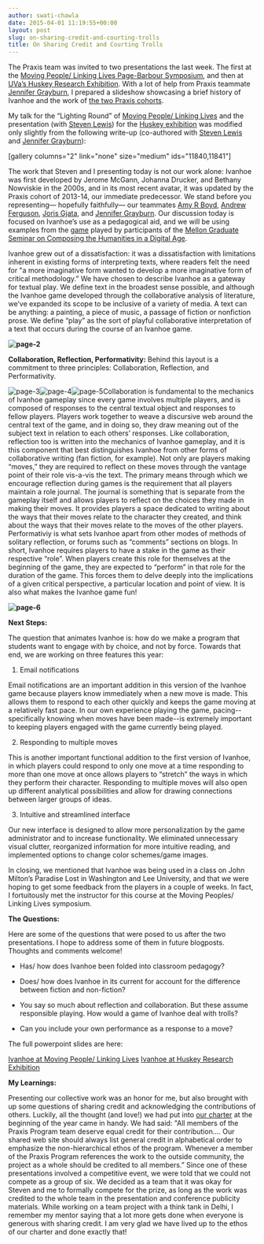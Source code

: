 ```yaml
---
author: swati-chawla
date: 2015-04-01 11:19:55+00:00
layout: post
slug: on-sharing-credit-and-courting-trolls
title: On Sharing Credit and Courting Trolls
---
```


The Praxis team was invited to two presentations the last week. The first at the [Moving People/ Linking Lives Page-Barbour Symposium](http://movingpeoplelinkinglives.org), and then at[ UVa’s Huskey Research Exhibition](http://gradcouncil.com/2015-sessions/). With a lot of help from Praxis teammate [Jennifer Grayburn](http://scholarslab.org/people/jennifer-grayburn/), I prepared a slideshow showcasing a brief history of Ivanhoe and the work of [the two Praxis cohorts](http://praxis.scholarslab.org/people/).

My talk for the “Lighting Round” of [Moving People/ Linking Lives](http://movingpeoplelinkinglives.org) and the presentation (with [Steven Lewis](http://scholarslab.org/people/steven-lewis/)) for the [Huskey exhibition](http://gradcouncil.com/2015-sessions/) was modified only slightly from the following write-up (co-authored with [Steven Lewis](http://scholarslab.org/people/steven-lewis/) and [Jennifer](http://scholarslab.org/people/jennifer-grayburn/)[ Grayburn](http://scholarslab.org/people/jennifer-grayburn/)):

[gallery columns="2" link="none" size="medium" ids="11840,11841"]

The work that Steven and I presenting today is not our work alone: Ivanhoe was first developed by Jerome McGann, Johanna Drucker, and Bethany Nowviskie in the 2000s, and in its most recent avatar, it was updated by the Praxis cohort of 2013-14, our immediate predecessor. We stand before you representing— hopefully faithfully— our teammates [Amy R Boyd](http://scholarslab.org/people/amy-boyd/), [Andrew Ferguson](http://scholarslab.org/people/andrew-ferguson/), [Joris Gjata](http://scholarslab.org/people/joris-gjata/), and [Jennifer Grayburn](http://scholarslab.org/people/jennifer-grayburn/). Our discussion today is focused on Ivanhoe’s use as a pedagogical aid, and we will be using examples from the [game](http://mellon-seminar.herokuapp.com/?ivanhoe_game=renovating-the-university-library-minutes-of-the-faculty-advisory-board) played by participants of the [Mellon Graduate Seminar on Composing the Humanities in a Digital Age](http://seminar.scholarslab.org).

Ivanhoe grew out of a dissatisfaction: it was a dissatisfaction with limitations inherent in existing forms of interpreting texts, where readers felt the need for "a more imaginative form wanted to develop a more imaginative form of critical methodology.” We have chosen to describe Ivanhoe as a gateway for textual play. We define text in the broadest sense possible, and although the Ivanhoe game developed through the collaborative analysis of literature, we’ve expanded its scope to be inclusive of a variety of media. A text can be anything: a painting, a piece of music, a passage of fiction or nonfiction prose. We define “play” as the sort of playful collaborative interpretation of a text that occurs during the course of an Ivanhoe game.



**![page-2](http://scholarslab.org/wp-content/uploads/2015/03/page-2-300x225.jpg)**

**Collaboration, Reflection, Performativity:**
Behind this layout is a commitment to three principles: Collaboration, Reflection, and Performativity.

![page-3](http://scholarslab.org/wp-content/uploads/2015/03/page-3-300x225.jpg)![page-4](http://scholarslab.org/wp-content/uploads/2015/03/page-4-300x225.jpg)![page-5](http://scholarslab.org/wp-content/uploads/2015/03/page-51-300x225.jpg)Collaboration is fundamental to the mechanics of Ivanhoe gameplay since every game involves multiple players, and is composed of responses to the central textual object and responses to fellow players. Players work together to weave a discursive web around the central text of the game, and in doing so, they draw meaning out of the subject text in relation to each others’ responses. Like collaboration, reflection too is written into the mechanics of Ivanhoe gameplay, and it is this component that best distinguishes Ivanhoe from other forms of collaborative writing (fan fiction, for example). Not only are players making “moves,” they are required to reflect on these moves through the vantage point of their role vis-a-vis the text. The primary means through which we encourage reflection during games is the requirement that all players maintain a role journal. The journal is something that is separate from the gameplay itself and allows players to reflect on the choices they made in making their moves. It provides players a space dedicated to writing about the ways that their moves relate to the character they created, and think about the ways that their moves relate to the moves of the other players. Performativiy is what sets Ivanhoe apart from other modes of methods of solitary reflection, or forums such as “comments” sections on blogs. In short, Ivanhoe requires players to have a stake in the game as their respective “role”. When players create this role for themselves at the beginning of the game, they are expected to “perform” in that role for the duration of the game. This forces them to delve deeply into the implications of a given critical perspective, a particular location and point of view. It is also what makes the Ivanhoe game fun!

**![page-6](http://scholarslab.org/wp-content/uploads/2015/03/page-6-300x225.jpg)**

**Next Steps:**

The question that animates Ivanhoe is: how do we make a program that students want to engage with by choice, and not by force. Towards that end, we are working on three features this year:

1. Email notifications

Email notifications are an important addition in this version of the Ivanhoe game because players know immediately when a new move is made. This allows them to respond to each other quickly and keeps the game moving at a relatively fast pace. In our own experience playing the game, pacing--specifically knowing when moves have been made--is extremely important to keeping players engaged with the game currently being played.

2. Responding to multiple moves

This is another important functional addition to the first version of Ivanhoe, in which players could respond to only one move at a time responding to more than one move at once allows players to “stretch” the ways in which they perform their character. Responding to multiple moves will also open up different analytical possibilities and allow for drawing connections between larger groups of ideas.

3. Intuitive and streamlined interface

Our new interface is designed to allow more personalization by the game administrator and to increase functionality. We eliminated unnecessary visual clutter, reorganized information for more intuitive reading, and implemented options to change color schemes/game images.

In closing, we mentioned that Ivanhoe was being used in a class on John Milton’s Paradise Lost in Washington and Lee University, and that we were hoping to get some feedback from the players in a couple of weeks. In fact, I fortuitously met the instructor for this course at the Moving Peoples/ Linking Lives symposium.

**The Questions:**

Here are some of the questions that were posed to us after the two presentations. I hope to address some of them in future blogposts. Thoughts and comments welcome!



	
  * Has/ how does Ivanhoe been folded into classroom pedagogy?

	
  * Does/ how does Ivanhoe in its current for account for the difference between fiction and non-fiction?

	
  * You say so much about reflection and collaboration. But these assume responsible playing. How would a game of Ivanhoe deal with trolls?

	
  * Can you include your own performance as a response to a move?


The full powerpoint slides are here:

[Ivanhoe at Moving People/ Linking Lives](http://scholarslab.org/wp-content/uploads/2015/03/2015-03-21-.-presentation.-praxis.-moving-people-linking-lives.pptx)
[Ivanhoe at Huskey Research Exhibition](http://scholarslab.org/wp-content/uploads/2015/03/2015-03-22-.-presentation.-praxis.-huskey.pptx)

**My Learnings:**

Presenting our collective work was an honor for me, but also brought with up some questions of sharing credit and acknowledging the contributions of others. Luckily, all the thought (and love!) we had put into [our charter](http://praxis.scholarslab.org/charter/charter-2014-2015/) at the beginning of the year came in handy. We had said: "All members of the Praxis Program team deserve equal credit for their contribution…. Our shared web site should always list general credit in alphabetical order to emphasize the non-hierarchical ethos of the program. Whenever a member of the Praxis Program references the work to the outside community, the project as a whole should be credited to all members.” Since one of these presentations involved a competitive event, we were told that we could not compete as a group of six. We decided as a team that it was okay for Steven and me to formally compete for the prize, as long as the work was credited to the whole team in the presentation and conference publicity materials. While working on a team project with a think tank in Delhi, I remember my mentor saying that a lot more gets done when everyone is generous with sharing credit. I am very glad we have lived up to the ethos of our charter and done exactly that!


